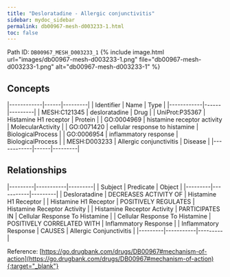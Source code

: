 ```yaml
---
title: "Desloratadine - Allergic conjunctivitis"
sidebar: mydoc_sidebar
permalink: db00967-mesh-d003233-1.html
toc: false 
---
```



Path ID: `DB00967_MESH_D003233_1`
{% include image.html url="images/db00967-mesh-d003233-1.png" file="db00967-mesh-d003233-1.png" alt="db00967-mesh-d003233-1" %}

## Concepts

|------------|------|---------|
| Identifier | Name | Type    |
|------------|------|---------|
| MESH:C121345 | desloratadine | Drug |
| UniProt:P35367 | Histamine H1 receptor | Protein |
| GO:0004969 | histamine receptor activity | MolecularActivity |
| GO:0071420 | cellular response to histamine | BiologicalProcess |
| GO:0006954 | inflammatory response | BiologicalProcess |
| MESH:D003233 | Allergic conjunctivitis | Disease |
|------------|------|---------|

## Relationships

|---------|-----------|---------|
| Subject | Predicate | Object  |
|---------|-----------|---------|
| Desloratadine | DECREASES ACTIVITY OF | Histamine H1 Receptor |
| Histamine H1 Receptor | POSITIVELY REGULATES | Histamine Receptor Activity |
| Histamine Receptor Activity | PARTICIPATES IN | Cellular Response To Histamine |
| Cellular Response To Histamine | POSITIVELY CORRELATED WITH | Inflammatory Response |
| Inflammatory Response | CAUSES | Allergic Conjunctivitis |
|---------|-----------|---------|

Reference: [https://go.drugbank.com/drugs/DB00967#mechanism-of-action](https://go.drugbank.com/drugs/DB00967#mechanism-of-action){:target="_blank"}